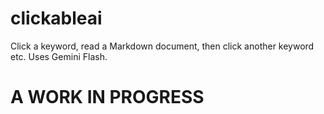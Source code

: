 # clickableai

Click a keyword, read a Markdown document, then click another keyword etc. Uses Gemini Flash.

# A WORK IN PROGRESS
